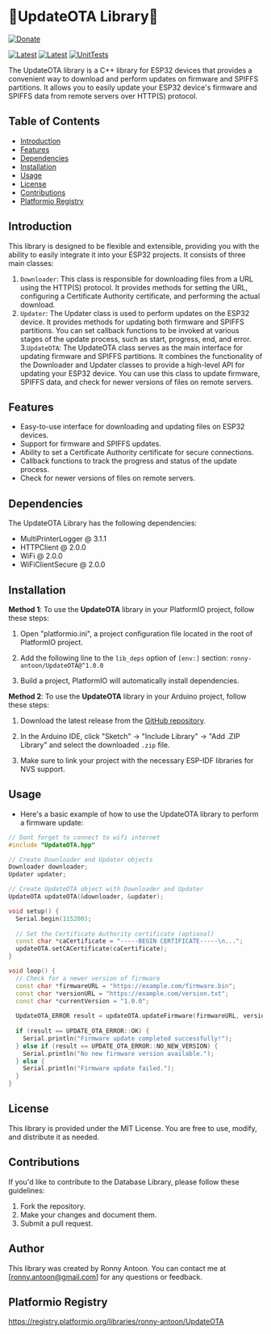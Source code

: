 # 🌟UpdateOTA Library🌟

[![Donate](https://img.shields.io/badge/Donate-PayPal-green.svg)](https://www.paypal.com/donate/?hosted_button_id=BACPRJTAU4G4E)

[![Latest](https://img.shields.io/github/v/tag/ronny-antoon/UpdateOTA?color=red&label=last+release)](https://github.com/ronny-antoon/UpdateOTA/releases)
[![Latest](https://badges.registry.platformio.org/packages/ronny-antoon/library/UpdateOTA.svg)](https://registry.platformio.org/libraries/ronny-antoon/UpdateOTA)
[![UnitTests](https://github.com/ronny-antoon/UpdateOTA/actions/workflows/build-and-test-embeded.yaml/badge.svg)](https://github.com/ronny-antoon/UpdateOTA/actions/workflows/build-and-test-embeded.yaml)

The UpdateOTA library is a C++ library for ESP32 devices that provides a convenient way to download and perform updates on firmware and SPIFFS partitions. It allows you to easily update your ESP32 device's firmware and SPIFFS data from remote servers over HTTP(S) protocol.

## Table of Contents
- [Introduction](#introduction)
- [Features](#features)
- [Dependencies](#dependencies)
- [Installation](#installation)
- [Usage](#usage)
- [License](#license)
- [Contributions](#contributions)
- [Platformio Registry](#platformio-registry)

## Introduction

This library is designed to be flexible and extensible, providing you with the ability to easily integrate it into your ESP32 projects. It consists of three main classes:
1. `Downloader`: This class is responsible for downloading files from a URL using the HTTP(S) protocol. It provides methods for setting the URL, configuring a Certificate Authority certificate, and performing the actual download.
2. `Updater`: The Updater class is used to perform updates on the ESP32 device. It provides methods for updating both firmware and SPIFFS partitions. You can set callback functions to be invoked at various stages of the update process, such as start, progress, end, and error.
3.`UpdateOTA`: The UpdateOTA class serves as the main interface for updating firmware and SPIFFS partitions. It combines the functionality of the Downloader and Updater classes to provide a high-level API for updating your ESP32 device. You can use this class to update firmware, SPIFFS data, and check for newer versions of files on remote servers.

## Features

- Easy-to-use interface for downloading and updating files on ESP32 devices.
- Support for firmware and SPIFFS updates.
- Ability to set a Certificate Authority certificate for secure connections.
- Callback functions to track the progress and status of the update process.
- Check for newer versions of files on remote servers.

## Dependencies

The UpdateOTA Library has the following dependencies:
- MultiPrinterLogger @ 3.1.1
- HTTPClient @ 2.0.0
- WiFi @ 2.0.0
- WiFiClientSecure @ 2.0.0

## Installation

**Method 1**:
To use the **UpdateOTA** library in your PlatformIO project, follow these steps:

1. Open "platformio.ini", a project configuration file located in the root of PlatformIO project.

2. Add the following line to the `lib_deps` option of `[env:]` section:
`ronny-antoon/UpdateOTA@^1.0.0`

3. Build a project, PlatformIO will automatically install dependencies.

**Method 2**:
To use the **UpdateOTA** library in your Arduino project, follow these steps:

1. Download the latest release from the [GitHub repository](https://github.com/ronny-antoon/UpdateOTA).

2. In the Arduino IDE, click "Sketch" -> "Include Library" -> "Add .ZIP Library" and select the downloaded `.zip` file.

3. Make sure to link your project with the necessary ESP-IDF libraries for NVS support.

## Usage

- Here's a basic example of how to use the UpdateOTA library to perform a firmware update:

```cpp
// Dont forget to connect to wifi internet
#include "UpdateOTA.hpp"

// Create Downloader and Updater objects
Downloader downloader;
Updater updater;

// Create UpdateOTA object with Downloader and Updater
UpdateOTA updateOTA(&downloader, &updater);

void setup() {
  Serial.begin(115200);
  
  // Set the Certificate Authority certificate (optional)
  const char *caCertificate = "-----BEGIN CERTIFICATE-----\n...";
  updateOTA.setCACertificate(caCertificate);
}

void loop() {
  // Check for a newer version of firmware
  const char *firmwareURL = "https://example.com/firmware.bin";
  const char *versionURL = "https://example.com/version.txt";
  const char *currentVersion = "1.0.0";
  
  UpdateOTA_ERROR result = updateOTA.updateFirmware(firmwareURL, versionURL, currentVersion);
  
  if (result == UPDATE_OTA_ERROR::OK) {
    Serial.println("Firmware update completed successfully!");
  } else if (result == UPDATE_OTA_ERROR::NO_NEW_VERSION) {
    Serial.println("No new firmware version available.");
  } else {
    Serial.println("Firmware update failed.");
  }
}
```

## License

This library is provided under the MIT License. You are free to use, modify, and distribute it as needed.

## Contributions

If you'd like to contribute to the Database Library, please follow these guidelines:
1. Fork the repository.
2. Make your changes and document them.
3. Submit a pull request.

## Author

This library was created by Ronny Antoon. You can contact me at [ronny.antoon@gmail.com] for any questions or feedback.

## Platformio Registry

https://registry.platformio.org/libraries/ronny-antoon/UpdateOTA
